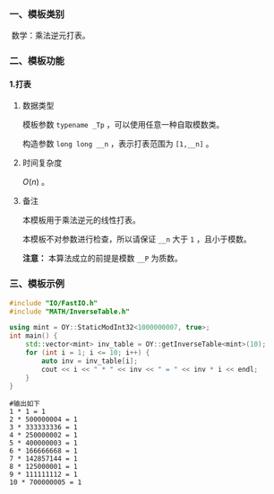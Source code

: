 ### 一、模板类别

​	数学：乘法逆元打表。

### 二、模板功能

#### 1.打表

1. 数据类型

   模板参数 `typename _Tp` ，可以使用任意一种自取模数类。

   构造参数 `long long __n` ，表示打表范围为 `[1,__n]` 。
   
2. 时间复杂度

   $O(n)$ 。

3. 备注

   本模板用于乘法逆元的线性打表。
   
   本模板不对参数进行检查，所以请保证 `__n` 大于 `1` ，且小于模数。
   
   **注意：** 本算法成立的前提是模数 `__P` 为质数。

### 三、模板示例

```c++
#include "IO/FastIO.h"
#include "MATH/InverseTable.h"

using mint = OY::StaticModInt32<1000000007, true>;
int main() {
    std::vector<mint> inv_table = OY::getInverseTable<mint>(10);
    for (int i = 1; i <= 10; i++) {
        auto inv = inv_table[i];
        cout << i << " * " << inv << " = " << inv * i << endl;
    }
}
```

```
#输出如下
1 * 1 = 1
2 * 500000004 = 1
3 * 333333336 = 1
4 * 250000002 = 1
5 * 400000003 = 1
6 * 166666668 = 1
7 * 142857144 = 1
8 * 125000001 = 1
9 * 111111112 = 1
10 * 700000005 = 1

```

